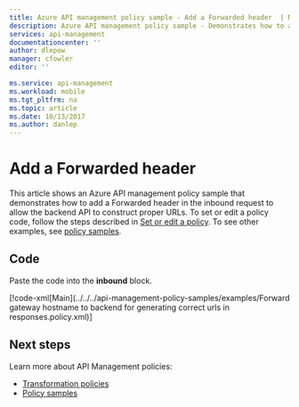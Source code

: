```yaml
---
title: Azure API management policy sample - Add a Forwarded header  | Microsoft Docs
description: Azure API management policy sample - Demonstrates how to add a Forwarded header in the inbound request to allow the backend API to construct proper URLs.
services: api-management
documentationcenter: ''
author: dlepow
manager: cfowler
editor: ''

ms.service: api-management
ms.workload: mobile
ms.tgt_pltfrm: na
ms.topic: article
ms.date: 10/13/2017
ms.author: danlep
---
```


# Add a Forwarded header

This article shows an Azure API management policy sample that demonstrates how to add a Forwarded header in the inbound request to allow the backend API to construct proper URLs. To set or edit a policy code, follow the steps described in [Set or edit a policy](../set-edit-policies.md). To see other examples, see [policy samples](/azure/api-management/policies).

## Code

Paste the code into the **inbound** block.

[!code-xml[Main](../../../api-management-policy-samples/examples/Forward gateway hostname to backend for generating correct urls in responses.policy.xml)]

## Next steps

Learn more about API Management policies:

+ [Transformation policies](../api-management-transformation-policies.md)
+ [Policy samples](/azure/api-management/policies)